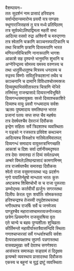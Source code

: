 वैशम्पायनः-  
ततः सुदर्शनं नाम प्रासादं हरिवाहनः  
सर्वान्देवान्समारोप्य प्रययौ यत्र पाण्डवः  
स्थूणाराजिसहस्रं तु यत्र मध्ये प्रतिष्ठितम्  
तत्र सूर्यपथेऽतिष्ठद्विमला महती सभा  
आदित्या वसवो रुद्रा अश्विनौ च मरुद्गणाः  
तत्र श्वेतानि चक्राणि काञ्चनस्फाटिकानि च  
तथा चित्राणि छत्राणि दिव्यरूपाणि भारत  
मणिरत्नविचित्राणि नानारूपाणि भागशः  
आकाशे सह दृश्यन्ते भानुमन्ति शुभानि च  
अग्नेरिन्द्रस्य सोमस्य यमस्य वरुणस्य च  
तथा धातुर्विधातुश्च मित्रस्य धनदस्य च  
रुद्रस्य विष्णोः सवितुस्त्रिदशानां तथैव च  
काञ्चनानि च दामानि विविधाश्चोत्तमस्रजः  
दिव्यपुष्पाभिसंवीतास्तत्र चित्राणि भेजिरे  
तस्मिंस्तु राजन्प्रासादे दिव्यरत्नविभूषिते  
दिव्यगन्धसमायुक्ताः स्रजो दिव्याश्चकाशिरे  
दिव्यश्च वायुः प्रववौ गन्धमादाय सर्वशः  
ऋतवः पुष्पमादाय समतिष्ठन्त भारत  
प्रजानां पतयः सप्त सप्त चैव महर्षयः  
तत्र देवर्षयश्चैव देवराजं दिवौकसः  
इन्द्रेण सहिताः सर्वे त्रिदशाश्च व्यवस्थिताः  
न पङ्को न रजस्तत्र प्रविवेश कथञ्चन  
आदित्यश्च विरूक्षोत्र नातिवेलमिवातपत्  
दिव्यगन्धं समादाय वायुस्तत्राभिगच्छति  
आकाशं च दिशः सर्वा दर्शनीयमदृश्यत  
तत्र देवाः समारुह्य तं दिव्यं सर्वतःप्रभम्  
अम्बरे विमलेऽतिष्ठन्प्रासादं कामगामिनम्  
तत्र राजर्षयश्चैव समारुह्य दिवौकसः  
श्वेतो राजा वसुमनास्तथा भद्रः प्रदर्शनः  
नृगो ययातिर्नहुषो मान्धाता भरतः कुरुः  
अष्टकश्च शिबिश्चोभौ स च राजा पुरूरवाः  
डम्भोद्भवः कार्तवीर्यो ह्यर्जुनः सगरस्तथा  
दिलीपः केरलः पूरुः शर्यातिः सोमकस्तदा  
हरिश्चन्द्रश्च तेजस्वी रघुर्दशरथस्तथा  
भगीरथश्च राजर्षिः सर्वे च जनमेजय  
पाण्डुश्चैव महाराजश्चामरव्यजनोज्ज्वलः  
छत्रेण ध्रियमाणेन राजसूयश्रिया वृतः  
एते चान्ये च बहवः पुण्यशीलाः शुचिव्रताः  
कीर्तिमन्तो महावीर्यास्तत्रैवासन्दिवि स्थिताः  
गणाश्चाप्सरसां सर्वे गन्धर्वाश्चापि सर्वशः  
दैत्यराक्षसयक्षाश्च सुपर्णाः पन्नगास्तथा  
वासवप्रमुखाः सर्वे देवाश्च सगणेश्वराः  
आसंस्तत्र समारूढाः सङ्ग्रामं तं दिदृक्षवः  
इत्यम्बरे व्यवस्थाय प्रासादस्था दिवौकसः  
एकस्य च बहूनां च युद्धं द्रष्टुं व्यवस्थिताः  
